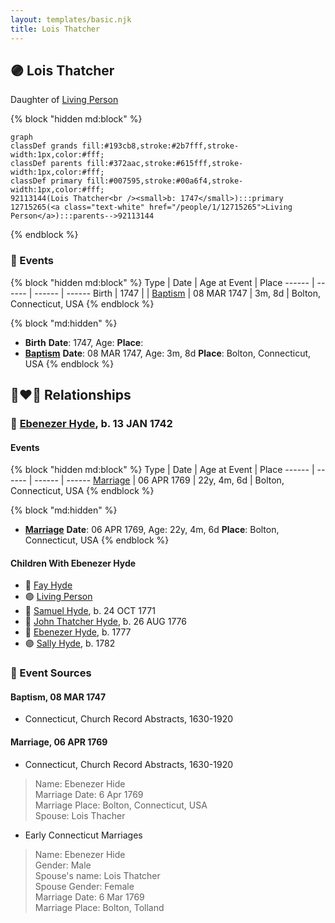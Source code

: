```yaml
---
layout: templates/basic.njk
title: Lois Thatcher
---
```

## 🟣 Lois Thatcher

Daughter of [Living Person](/people/1/12715265)

{% block "hidden md:block" %}
```mermaid
graph
classDef grands fill:#193cb8,stroke:#2b7fff,stroke-width:1px,color:#fff;
classDef parents fill:#372aac,stroke:#615fff,stroke-width:1px,color:#fff;
classDef primary fill:#007595,stroke:#00a6f4,stroke-width:1px,color:#fff;
92113144(Lois Thatcher<br /><small>b: 1747</small>):::primary
12715265(<a class="text-white" href="/people/1/12715265">Living Person</a>):::parents-->92113144
```
{% endblock %}

### 📆 Events

{% block "hidden md:block" %}
Type | Date | Age at Event | Place
------ | ------ | ------ | ------
Birth | 1747 |  |
[Baptism](#event-event-0) | 08 MAR 1747 | 3m, 8d | Bolton, Connecticut, USA
{% endblock %}

{% block "md:hidden" %}
- **Birth**
**Date**: 1747, Age:
**Place**:
- **[Baptism](#event-event-0)**
**Date**: 08 MAR 1747, Age: 3m, 8d
**Place**: Bolton, Connecticut, USA
{% endblock %}

## 👩‍❤️‍👨 Relationships

### 🔵 [Ebenezer Hyde](/people/1/14535025), b. 13 JAN 1742

#### Events

{% block "hidden md:block" %}
Type | Date | Age at Event | Place
------ | ------ | ------ | ------
[Marriage](#event-family-0-event-0) | 06 APR 1769 | 22y, 4m, 6d | Bolton, Connecticut, USA
{% endblock %}

{% block "md:hidden" %}
- **[Marriage](#event-family-0-event-0)**
**Date**: 06 APR 1769, Age: 22y, 4m, 6d
**Place**: Bolton, Connecticut, USA
{% endblock %}

#### Children With Ebenezer Hyde
* 🔵 [Fay Hyde](/people/8/87942653)
* 🟣 [Living Person](/people/9/99413171)
* 🔵 [Samuel Hyde](/people/9/99101312), b. 24 OCT 1771
* 🔵 [John Thatcher Hyde](/people/3/3310224), b. 26 AUG 1776
* 🔵 [Ebenezer Hyde](/people/9/92367136), b. 1777
* 🟣 [Sally Hyde](/people/9/93954178), b. 1782
### 📰 Event Sources

#### <a id="event-event-0"></a> Baptism, 08 MAR 1747
* Connecticut, Church Record Abstracts, 1630-1920

#### <a id="event-family-0-event-0"></a> Marriage, 06 APR 1769
* Connecticut, Church Record Abstracts, 1630-1920
>   
  > Name: Ebenezer Hide  
  > Marriage Date: 6 Apr 1769  
  > Marriage Place: Bolton, Connecticut, USA  
  > Spouse: Lois Thacher
* Early Connecticut Marriages
>   
  > Name: Ebenezer Hide  
  > Gender: Male  
  > Spouse's name: Lois Thatcher  
  > Spouse Gender: Female  
  > Marriage Date: 6 Mar 1769  
  > Marriage Place: Bolton, Tolland